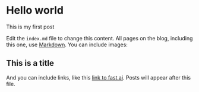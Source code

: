 # Hello world 

This is my first post 

Edit the `index.md` file to change this content. All pages on the blog, including this one, use [Markdown](https://guides.github.com/features/mastering-markdown/). You can include images:

## This is a title

And you can include links, like this [link to fast.ai](https://www.fast.ai). Posts will appear after this file. 
